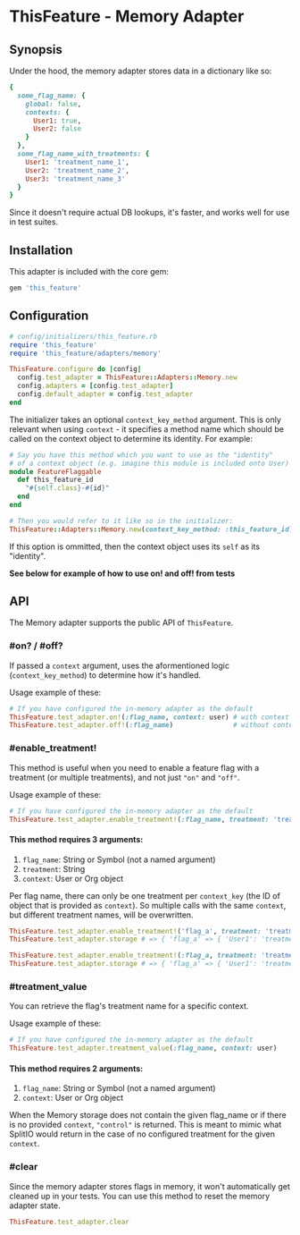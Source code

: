 # ThisFeature - Memory Adapter

## Synopsis

Under the hood, the memory adapter stores data in a dictionary like so:

```ruby
{
  some_flag_name: {
    global: false,
    contexts: {
      User1: true,
      User2: false
    }
  },
  some_flag_name_with_treatments: {
    User1: 'treatment_name_1',
    User2: 'treatment_name_2',
    User3: 'treatment_name_3'
  }
}
```

Since it doesn't require actual DB lookups, it's faster, and works well for use
in test suites.

## Installation

This adapter is included with the core gem:

```ruby
gem 'this_feature'
```

## Configuration

```ruby
# config/initializers/this_feature.rb
require 'this_feature'
require 'this_feature/adapters/memory'

ThisFeature.configure do |config|
  config.test_adapter = ThisFeature::Adapters::Memory.new
  config.adapters = [config.test_adapter]
  config.default_adapter = config.test_adapter
end
```

The initializer takes an optional `context_key_method` argument. This is only relevant when using `context` -
it specifies a method name which should be called on the context object to determine its identity.
For example:

```ruby
# Say you have this method which you want to use as the "identity"
# of a context object (e.g. imagine this module is included onto User)
module FeatureFlaggable
  def this_feature_id
    "#{self.class}-#{id}"
  end
end

# Then you would refer to it like so in the initializer:
ThisFeature::Adapters::Memory.new(context_key_method: :this_feature_id)
```

If this option is ommitted, then the context object uses its `self` as its "identity".

**See below for example of how to use on! and off! from tests**

## API

The Memory adapter supports the public API of `ThisFeature`.

### **#on? / #off?**

If passed a `context` argument, uses the aformentioned logic
(`context_key_method`) to determine how it's handled.

Usage example of these:

```ruby
# If you have configured the in-memory adapter as the default
ThisFeature.test_adapter.on!(:flag_name, context: user) # with context
ThisFeature.test_adapter.off!(:flag_name)               # without context
```

### **#enable_treatment!**

This method is useful when you need to enable a feature flag with a treatment (or multiple treatments), and not just `"on"` and `"off"`.

Usage example of these:

```ruby
# If you have configured the in-memory adapter as the default
ThisFeature.test_adapter.enable_treatment!(:flag_name, treatment: 'treatment_name', context: user)
```
#### This method requires 3 arguments:
1. `flag_name`: String or Symbol (not a named argument)
2. `treatment`: String
3. `context`: User or Org object

Per flag name, there can only be one treatment per `context_key` (the ID of object that is provided as `context`). So multiple calls with the same `context`, but different treatment names, will be overwritten.

```ruby
ThisFeature.test_adapter.enable_treatment!('flag_a', treatment: 'treatment_1', context: user1)
ThisFeature.test_adapter.storage # => { 'flag_a' => { 'User1': 'treatment_1' } }

ThisFeature.test_adapter.enable_treatment!(:flag_a, treatment: 'treatment_2', context: user1)
ThisFeature.test_adapter.storage # => { 'flag_a' => { 'User1': 'treatment_2' } }
```

### **#treatment_value**

You can retrieve the flag's treatment name for a specific context.

Usage example of these:

```ruby
# If you have configured the in-memory adapter as the default
ThisFeature.test_adapter.treatment_value(:flag_name, context: user)
```

#### This method requires 2 arguments:
1. `flag_name`: String or Symbol (not a named argument)
2. `context`: User or Org object

When the Memory storage does not contain the given flag_name or if there is no provided `context`, `"control"` is returned. This is meant to mimic what SplitIO would return in the case of no configured treatment for the given `context`.
### **#clear**

Since the memory adapter stores flags in memory, it won't automatically get cleaned up in your tests. You can use this method to reset the memory adapter state.

```ruby
ThisFeature.test_adapter.clear
```
